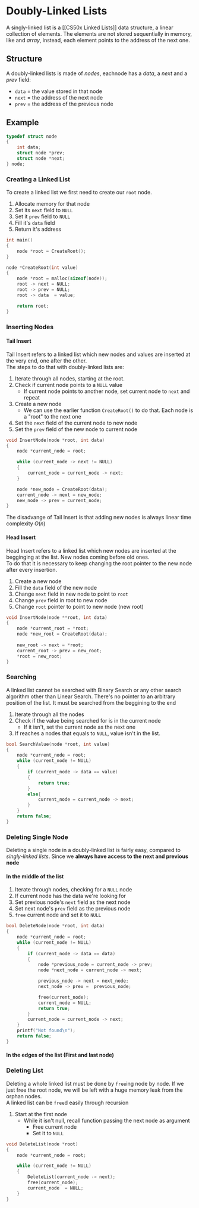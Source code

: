 # Doubly-Linked Lists
A singly-linked list is a [[CS50x Linked Lists]] data structure, a linear collection of elements. The elements are not stored sequentially in memory, like and *array*, instead, each element points to the address of the next one.

## Structure 
A doubly-linked lists is made of *nodes*, eachnode has a *data*, a *next* and a *prev* field:  
- `data` = the value stored in that node 
- `next` =  the address of the next node 
- `prev` =  the address of the previous node

## Example

```c
typedef struct node
{
    int data;
    struct node *prev;
    struct node *next;
} node;
```

### Creating a Linked List
To create a linked list we first need to create our `root` node.

1. Allocate memory for that node
2. Set its `next` field to `NULL`
3. Set it `prev` field to `NULL`
4. Fill it's `data` field
5. Return it's address

```c
int main()
{
    node *root = CreateRoot();
}

node *CreateRoot(int value)
{
    node *root = malloc(sizeof(node));
    root -> next = NULL;
    root -> prev = NULL;
    root -> data  = value;

    return root;
}
```

### Inserting Nodes
#### Tail Insert
Tail Insert refers to a linked list which new nodes and values are inserted at the very end, one after the other.  
The steps to do that with doubly-linked lists are:

1. Iterate through all nodes, starting at the root.
2. Check if current node points to a `NULL` value
    - If current node points to another node, set current node to `next` and repeat
3. Create a new node
    - We can use the earlier function `CreateRoot()` to do that. Each node is a "root" to the next one
4. Set the `next` field of the current node to new node
5. Set the `prev` field of the new node to current node

```c
void InsertNode(node *root, int data)
{
    node *current_node = root;

    while (current_node -> next != NULL)
    {
        current_node = current_node -> next;
    }

    node *new_node = CreateRoot(data);
    current_node -> next = new_node;
    new_node -> prev = current_node;
}
```

The disadvange of Tail Insert is that adding new nodes is always linear time complexity $O(n)$

#### Head Insert
Head Insert refers to a linked list which new nodes are inserted at the begginging at the list. New nodes coming before old ones.  
To do that it is necessary to keep changing the root pointer to the new node after every insertion.  

1. Create a new node
2. Fill the `data` field of the new node
3. Change `next` field in new node to point to `root`
4. Change `prev` field in root to new node
5. Change `root` pointer to point to new node (new root)
```c
void InsertNode(node **root, int data)
{
    node *current_root = *root;
    node *new_root = CreateRoot(data);
    
    new_root -> next = *root;
    current_root -> prev = new_root;
    *root = new_root;
}
```
### Searching
A linked list cannot be searched with Binary Search or any other search algorithm other than Linear Search. There's no pointer to an arbitrary position of the list. It must be searched from the beggining to the end

1. Iterate through all the nodes
2. Check if the value being searched for is in the current node
    - If it isn't, set the current node as the next one
3. If reaches a nodes that equals to `NULL`, value isn't in the list.


```c
bool SearchValue(node *root, int value)
{
    node *current_node = root;
    while (current_node != NULL)
    {
        if (current_node -> data == value)
        {
            return true;
        }
        else{
            current_node = current_node -> next;
        }
    }
    return false;
}
```

### Deleting Single Node
Deleting a single node in a doubly-linked list is fairly easy, compared to *singly-linked lists*. Since we **always have access to the next and previous node**

#### In the middle of the list
1. Iterate through nodes, checking for a `NULL` node
2. If current node has the data we're looking for
3. Set previous node's `next` field as the next node
4. Set next node's `prev` field as the previous node
5. `free` current node and set it to `NULL`
```c
bool DeleteNode(node *root, int data)
{
    node *current_node = root;
    while (current_node != NULL)
    {
        if (current_node -> data == data)
        {
            node *previous_node = current_node -> prev;
            node *next_node = current_node -> next;

            previous_node -> next = next_node;
            next_node -> prev =  previous_node;

            free(current_node);
            current_node = NULL;
            return true;
        }
        current_node = current_node -> next;
    }
    printf("Not found\n");
    return false;
}
```

#### In the edges of the list (First and last node)

### Deleting List
Deleting a whole linked list must be done by `free`ing node by node. If we just free the root node, we will be left with a huge memory leak from the orphan nodes.  
A linked list can be `free`d easily through recursion

1. Start at the first node
    - While it isn't null, recall function passing the next node as argument
        - Free current node
        - Set it to `NULL`

```c
void DeleteList(node *root)
{
    node *current_node = root;

    while (current_node != NULL)
    {
        DeleteList(current_node -> next);
        free(current_node);
        current_node  = NULL;
    }
}
